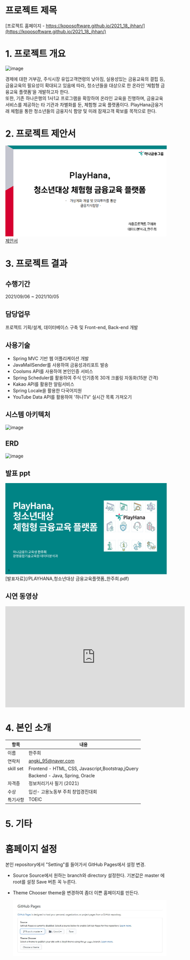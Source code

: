 # 프로젝트 제목

[프로젝트 홈페이지 - https://koposoftware.github.io/2021_18_jhhan/](https://koposoftware.github.io/2021_18_jhhan/)

# 1. 프로젝트 개요

![image](https://user-images.githubusercontent.com/79953962/135833078-1b504445-68f6-4ef6-afb5-f181531bea85.png)


경제에 대한 거부감, 주식시장 유입고객연령의 낮아짐, 실용성있는 금융교육의 결핍 등, 금융교육의 필요성이 확대되고 있음에 따라, 청소년들을 대상으로 한 온라인 ‘체험형 금융교육 플랫폼’을 개발하고자 한다.<br>
또한, 기존 하나은행의 1사1교 프로그램을 확장하여 온라인 교육을 진행하며, 금융교육 서비스를 제공하는 타 기관과 차별화를 둔, 체험형 교육 플랫폼이다.
PlayHana금융거래 체험을 통한 청소년들의 금융지식 함양 및 미래 잠재고객 확보를 목적으로 한다.


# 2. 프로젝트 제안서



   <img src="ppt1.png"/>[제안서](/project.pptx)<br>
 

# 3. 프로젝트 결과
## 수행기간
2021/09/06 ~ 2021/10/05

## 담당업무
프로젝트 기획/설계, 데이터베이스 구축 및 Front-end, Back-end 개발

## 사용기술
- Spring MVC 기반 웹 어플리케이션 개발
- JavaMailSender를 사용하여 금융성과리포트 발송
- Coolsms API를 사용하여 본인인증 서비스
- Spring Scheduler를 활용하여 주식 인기종목 30개 크롤링 자동화(15분 간격)
- Kakao API를 활용한 알림서비스
- Spring Locale을 활용한 다국어지원
- YouTube Data API를 활용하여 '하나TV' 실시간 목록 가져오기

## 시스템 아키텍처
![image](https://user-images.githubusercontent.com/79953962/135832826-7735537d-9959-4904-8b2b-5551299f1982.png) <br>

## ERD
![image](https://user-images.githubusercontent.com/79953962/135834175-edc7acb5-3507-4bfe-984c-a340c7d4a06d.png)


## 발표 ppt 
   <img src="ppt.png"/>[발표자료](/PLAYHANA,청소년대상 금융교육플랫폼_한주희.pdf)<br>
 

## 시연 동영상 

   <iframe width="560" height="315" src="https://www.youtube.com/embed/m-ML6sETiHE" title="YouTube video player" frameborder="0" allow="accelerometer; autoplay; clipboard-write; encrypted-media; gyroscope; picture-in-picture" allowfullscreen></iframe>

# 4. 본인 소개

|항목|내용|
|-----|---------------------------|
|이름 |한주희|![jooheeHan](/jooheeHan.jpg)|
|연락처 | angki_95@naver.com|
|skill set| Frontend - HTML, CSS, Javascript,Bootstrap,jQuery|
| | Backend - Java, Spring, Oracle|
|자격증| 정보처리기사 필기 (2021) |
|수상| 입선- 고용노동부 주최 창업경진대회 |
|특기사항|  TOEIC |

# 5. 기타

# 홈페이지 설정
 본인 repository에서 "Setting"를 들어가서 GitHub Pages에서 설정 변경.
* Source
 Source에서 원하는 branch와 directory 설정한다. 
 기본값은 master 에 root를 설정 
 Save 버튼 꼭 누른다.
 
 * Theme Chooser
 theme을 변경하여 좀더 이쁜 홈페이지를 만든다.
   
   <img src="homepage.JPG"/><br>
   
 

